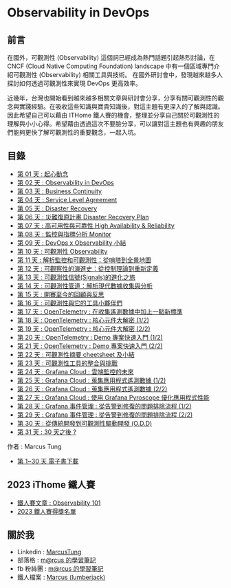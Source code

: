 # Observability in DevOps

## 前言
在國外，可觀測性 (Observability) 這個詞已經成為熱門話題引起熱烈討論，在 CNCF (Cloud Native Computing Foundation) landscape 中有一個區域專門介紹可觀測性 (Observability) 相關工具與技術。 在國外研討會中，發現越來越多人探討如何透過可觀測性來實現 DevOps 更高效率。

近幾年，台灣也開始看到越來越多相關文章與研討會分享，分享有關可觀測性的觀念與實踐經驗。在吸收這些知識與寶貴知識後，對這主題有更深入的了解與認識。因此希望自己可以藉由 ITHome 鐵人賽的機會，整理並分享自己關於可觀測性的理解與小小心得。希望藉由透過這次不要臉分享，可以讓對這主題也有興趣的朋友們能夠更快了解可觀測性的重要觀念，一起入坑。

## 目錄
- [第 01 天 : 起心動念](https://github.com/marcustung/Observability-in-DevOps/blob/main/01-%E5%89%8D%E8%A8%80.md)
- [第 02 天 : Observability in DevOps](https://github.com/marcustung/Observability-in-DevOps/blob/main/02-Observability%20in%20DevOps.md)
- [第 03 天 : Business Continuity](https://github.com/marcustung/Observability-in-DevOps/blob/main/03-Business%20Continuity.md)
- [第 04 天 : Service Level Agreement](https://github.com/marcustung/Observability-in-DevOps/blob/main/04-Service%20Level%20Agreement.md)
- [第 05 天 : Disaster Recovery](https://github.com/marcustung/Observability-in-DevOps/blob/main/05-Disaster%20Recovery.md)
- [第 06 天 : 災難復原計畫 Disaster Recovery Plan](https://github.com/marcustung/Observability-in-DevOps/blob/main/06-%E7%81%BD%E9%9B%A3%E5%BE%A9%E5%8E%9F%E8%A8%88%E7%95%AB%20Disaster%20Recovery%20Plan.md)
- [第 07 天 : 高可用性與可靠性 High Availability & Reliability](https://github.com/marcustung/Observability-in-DevOps/blob/main/07-%E9%AB%98%E5%8F%AF%E7%94%A8%E6%80%A7%E8%88%87%E5%8F%AF%E9%9D%A0%E6%80%A7%20High%20Availability%20%26%20Reliability.md)
- [第 08 天 : 監控與指標分析 Monitor](https://github.com/marcustung/Observability-in-DevOps/blob/main/08-%E7%9B%A3%E6%8E%A7%E8%88%87%E6%8C%87%E6%A8%99%E5%88%86%E6%9E%90%20Monitor.md)
- [第 09 天 : DevOps x Observability 小結](https://github.com/marcustung/Observability-in-DevOps/blob/main/09-DevOps%20x%20Observability%20%E5%B0%8F%E7%B5%90.md)
- [第 10 天 : 可觀測性 Observability](https://github.com/marcustung/Observability-in-DevOps/blob/main/10-%E5%8F%AF%E8%A7%80%E6%B8%AC%E6%80%A7%20Observability.md)
- [第 11 天 : 解析監控和可觀測性：從哨塔到全景地圖](https://github.com/marcustung/Observability-in-DevOps/blob/main/11-%E8%A7%A3%E6%9E%90%E7%9B%A3%E6%8E%A7%E5%92%8C%E5%8F%AF%E8%A7%80%E6%B8%AC%E6%80%A7%EF%BC%9A%E5%BE%9E%E5%93%A8%E5%A1%94%E5%88%B0%E5%85%A8%E6%99%AF%E5%9C%B0%E5%9C%96.md)
- [第 12 天 : 可觀察性的演進史：從控制理論到重新定義](https://github.com/marcustung/Observability-in-DevOps/blob/main/12-%E5%8F%AF%E8%A7%80%E5%AF%9F%E6%80%A7%E7%9A%84%E6%BC%94%E9%80%B2%E5%8F%B2%EF%BC%9A%E5%BE%9E%E6%8E%A7%E5%88%B6%E7%90%86%E8%AB%96%E5%88%B0%E9%87%8D%E6%96%B0%E5%AE%9A%E7%BE%A9.md)
- [第 13 天 : 可觀測性信號(Signals)的進化之旅](https://github.com/marcustung/Observability-in-DevOps/blob/main/13-%E5%8F%AF%E8%A7%80%E6%B8%AC%E6%80%A7%E4%BF%A1%E8%99%9F(Signals)%E7%9A%84%E9%80%B2%E5%8C%96%E4%B9%8B%E6%97%85.md)
- [第 14 天 : 可觀測性管道：解析現代數據收集與分析](https://github.com/marcustung/Observability-in-DevOps/blob/main/14-%E5%8F%AF%E8%A7%80%E6%B8%AC%E6%80%A7%E7%AE%A1%E9%81%93%EF%BC%9A%E8%A7%A3%E6%9E%90%E7%8F%BE%E4%BB%A3%E6%95%B8%E6%93%9A%E6%94%B6%E9%9B%86%E8%88%87%E5%88%86%E6%9E%90.md)
- [第 15 天 : 開賽至今的回顧與反思](https://github.com/marcustung/Observability-in-DevOps/blob/main/15-%E9%96%8B%E8%B3%BD%E8%87%B3%E4%BB%8A%E7%9A%84%E5%9B%9E%E9%A1%A7%E8%88%87%E5%8F%8D%E6%80%9D.md)
- [第 16 天 : 可觀測性與它的工具小夥伴們](https://github.com/marcustung/Observability-in-DevOps/blob/main/16-%E5%8F%AF%E8%A7%80%E6%B8%AC%E6%80%A7%E8%88%87%E5%AE%83%E7%9A%84%E5%B7%A5%E5%85%B7%E5%B0%8F%E5%A4%A5%E4%BC%B4%E5%80%91.md)
- [第 17 天 : OpenTelemetry : 在收集遙測數據中加上一點新標準](https://github.com/marcustung/Observability-in-DevOps/blob/main/17-OpenTelemetry%20%E5%9C%A8%E6%94%B6%E9%9B%86%E9%81%99%E6%B8%AC%E6%95%B8%E6%93%9A%E4%B8%AD%E5%8A%A0%E4%B8%8A%E4%B8%80%E9%BB%9E%E6%96%B0%E6%A8%99%E6%BA%96.md)
- [第 18 天 : OpenTelemetry : 核心元件大解密 (1/2)](https://github.com/marcustung/Observability-in-DevOps/blob/main/18-OpenTelemetry%20%E6%A0%B8%E5%BF%83%E5%85%83%E4%BB%B6%E5%A4%A7%E8%A7%A3%E5%AF%86%20(1).md)
- [第 19 天 : OpenTelemetry : 核心元件大解密 (2/2)](https://github.com/marcustung/Observability-in-DevOps/blob/main/19-OpenTelemetry%20%E6%A0%B8%E5%BF%83%E5%85%83%E4%BB%B6%E5%A4%A7%E8%A7%A3%E5%AF%86%20(2).md)
- [第 20 天 : OpenTelemetry : Demo 專案快速入門 (1/2)](https://github.com/marcustung/Observability-in-DevOps/blob/main/20-OpenTelemetry%20Demo%20%E5%B0%88%E6%A1%88%E5%BF%AB%E9%80%9F%E5%85%A5%E9%96%80(1).md)
- [第 21 天 : OpenTelemetry : Demo 專案快速入門 (2/2)](https://github.com/marcustung/Observability-in-DevOps/blob/main/21-OpenTelemetry%20Demo%20%E5%B0%88%E6%A1%88%E5%BF%AB%E9%80%9F%E5%85%A5%E9%96%80(2).md)
- [第 22 天 : 可觀測性摘要 cheetsheet 及小結](https://github.com/marcustung/Observability-in-DevOps/blob/main/22-%E5%8F%AF%E8%A7%80%E6%B8%AC%E6%80%A7%E6%91%98%E8%A6%81%20cheetsheet%20%E5%8F%8A%E5%B0%8F%E7%B5%90.md)
- [第 23 天 : 可觀測性工具的整合與挑戰](https://github.com/marcustung/Observability-in-DevOps/blob/main/23-%E5%8F%AF%E8%A7%80%E6%B8%AC%E6%80%A7%E5%B7%A5%E5%85%B7%E7%9A%84%E6%95%B4%E5%90%88%E8%88%87%E6%8C%91%E6%88%B0.md)
- [第 24 天 : Grafana Cloud : 雲端監控的未來](https://github.com/marcustung/Observability-in-DevOps/blob/main/24-Grafana%20Cloud%20%E9%9B%B2%E7%AB%AF%E7%9B%A3%E6%8E%A7%E7%9A%84%E6%9C%AA%E4%BE%86.md)
- [第 25 天 : Grafana Cloud : 蒐集應用程式遙測數據 (1/2)](https://github.com/marcustung/Observability-in-DevOps/blob/main/25-Grafana%20Cloud%20%E8%92%90%E9%9B%86%E6%87%89%E7%94%A8%E7%A8%8B%E5%BC%8F%E9%81%99%E6%B8%AC%E6%95%B8%E6%93%9A%20(1).md)
- [第 26 天 : Grafana Cloud : 蒐集應用程式遙測數據 (2/2)](https://github.com/marcustung/Observability-in-DevOps/blob/main/26-Grafana%20Cloud%20%E8%92%90%E9%9B%86%E6%87%89%E7%94%A8%E7%A8%8B%E5%BC%8F%E9%81%99%E6%B8%AC%E6%95%B8%E6%93%9A%20(2).md)
- [第 27 天 : Grafana Cloud : 使用 Grafana Pyroscope 優化應用程式性能](https://github.com/marcustung/Observability-in-DevOps/blob/main/27-Grafana%20Cloud%20%E4%BD%BF%E7%94%A8%20Grafana%20Pyroscope%20%E5%84%AA%E5%8C%96%E6%87%89%E7%94%A8%E7%A8%8B%E5%BC%8F%E6%80%A7%E8%83%BD.md)
- [第 28 天 : Grafana 事件管理 : 從告警到修復的問題排除流程 (1/2)](https://github.com/marcustung/Observability-in-DevOps/blob/main/28-Grafana%20%E4%BA%8B%E4%BB%B6%E7%AE%A1%E7%90%86%20%E5%BE%9E%E5%91%8A%E8%AD%A6%E5%88%B0%E4%BF%AE%E5%BE%A9%E7%9A%84%E5%95%8F%E9%A1%8C%E6%8E%92%E9%99%A4%E6%B5%81%E7%A8%8B%20(1).md)
- [第 29 天 : Grafana 事件管理 : 從告警到修復的問題排除流程 (2/2)](https://github.com/marcustung/Observability-in-DevOps/blob/main/29-Grafana%20%E4%BA%8B%E4%BB%B6%E7%AE%A1%E7%90%86%20%E5%BE%9E%E5%91%8A%E8%AD%A6%E5%88%B0%E4%BF%AE%E5%BE%A9%E7%9A%84%E5%95%8F%E9%A1%8C%E6%8E%92%E9%99%A4%E6%B5%81%E7%A8%8B%20(2).md)
- [第 30 天 : 從傳統開發到可觀測性驅動開發 (O.D.D)](https://github.com/marcustung/Observability-in-DevOps/blob/main/30-%E5%BE%9E%E5%82%B3%E7%B5%B1%E9%96%8B%E7%99%BC%E5%88%B0%E5%8F%AF%E8%A7%80%E6%B8%AC%E6%80%A7%E9%A9%85%E5%8B%95%E9%96%8B%E7%99%BC%20(ODD).md)
- [第 31 天 : 30 天之後 ?](https://github.com/marcustung/Observability-in-DevOps/blob/main/31-30%20%E5%A4%A9%E4%B9%8B%E5%BE%8C.md)

作者 : Marcus Tung

- [第 1~30 天 電子書下載](https://github.com/marcustung/Observability-in-DevOps/blob/main/Observability101.pdf)

## 2023 iThome 鐵人賽
- [鐵人賽文章 : Observability 101](https://ithelp.ithome.com.tw/users/20162577/ironman/6448) 
- [2023 鐵人賽得獎名單](https://ithelp.ithome.com.tw/2023ironman/reward)

## 關於我
- Linkedin : [MarcusTung](https://www.linkedin.com/in/marcus-tung-tw/)
- 部落格 : [m@rcus 的學習筆記](https://marcus116.blogspot.tw/)
- fb 粉絲團 : [m@rcus 的學習筆記](https://www.facebook.com/marcustung.tech)
- 鐵人檔案 : [Marcus (lumberjack)](https://ithelp.ithome.com.tw/users/20162577/ironman)
